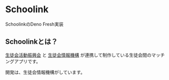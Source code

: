 # Schoolink
SchoolinkのDeno Fresh実装
## Schoolinkとは？
[生徒会活動振興会](https://note.com/seitokai)
と
[生徒会情報機構](https://dev-trans.github.io)
が連携して制作している生徒会間のマッチングアプリです。

開発は、生徒会情報機構がしています。
